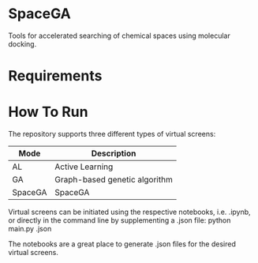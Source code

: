 # SpaceGA
Tools for accelerated searching of chemical spaces using molecular docking.

# Requirements

# How To Run
The repository supports three different types of virtual screens:

| Mode    | Description                   |
|---------|-------------------------------|
| AL      | Active Learning               |
| GA      | Graph-based genetic algorithm |
| SpaceGA | SpaceGA                       |

Virtual screens can be initiated using the respective notebooks, i.e. <Mode>.ipynb, or directly in the command line by supplementing a .json file:
python main.py <Mode> <path-to-json-file>.json

The notebooks are a great place to generate .json files for the desired virtual screens.
